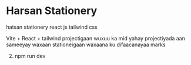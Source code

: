 # Harsan Stationery
hatsan stationery  react js tailwind css

Vite + React + tailwind
projectigaan wuxuu ka mid yahay projectiyada aan sameeyay 
waxaan stationeigaan
waxaana ku difaacanayaa  marks


2) npm run dev
